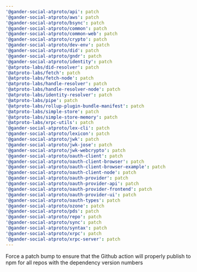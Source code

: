 ```yaml
---
'@gander-social-atproto/api': patch
'@gander-social-atproto/aws': patch
'@gander-social-atproto/bsync': patch
'@gander-social-atproto/common': patch
'@gander-social-atproto/common-web': patch
'@gander-social-atproto/crypto': patch
'@gander-social-atproto/dev-env': patch
'@gander-social-atproto/did': patch
'@gander-social-atproto/gndr': patch
'@gander-social-atproto/identity': patch
'@atproto-labs/did-resolver': patch
'@atproto-labs/fetch': patch
'@atproto-labs/fetch-node': patch
'@atproto-labs/handle-resolver': patch
'@atproto-labs/handle-resolver-node': patch
'@atproto-labs/identity-resolver': patch
'@atproto-labs/pipe': patch
'@atproto-labs/rollup-plugin-bundle-manifest': patch
'@atproto-labs/simple-store': patch
'@atproto-labs/simple-store-memory': patch
'@atproto-labs/xrpc-utils': patch
'@gander-social-atproto/lex-cli': patch
'@gander-social-atproto/lexicon': patch
'@gander-social-atproto/jwk': patch
'@gander-social-atproto/jwk-jose': patch
'@gander-social-atproto/jwk-webcrypto': patch
'@gander-social-atproto/oauth-client': patch
'@gander-social-atproto/oauth-client-browser': patch
'@gander-social-atproto/oauth-client-browser-example': patch
'@gander-social-atproto/oauth-client-node': patch
'@gander-social-atproto/oauth-provider': patch
'@gander-social-atproto/oauth-provider-api': patch
'@gander-social-atproto/oauth-provider-frontend': patch
'@gander-social-atproto/oauth-provider-ui': patch
'@gander-social-atproto/oauth-types': patch
'@gander-social-atproto/ozone': patch
'@gander-social-atproto/pds': patch
'@gander-social-atproto/repo': patch
'@gander-social-atproto/sync': patch
'@gander-social-atproto/syntax': patch
'@gander-social-atproto/xrpc': patch
'@gander-social-atproto/xrpc-server': patch
---
```


Force a patch bump to ensure that the Github action will properly publish to npm for all repos with the dependency
version numbers
